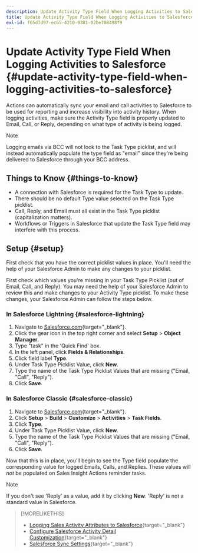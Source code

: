 ```yaml
---
description: Update Activity Type Field When Logging Activities to Salesforce - Marketo Docs - Product Documentation
title: Update Activity Type Field When Logging Activities to Salesforce
exl-id: f65d7d97-ec65-4210-9381-02be788498f9
---
```

# Update Activity Type Field When Logging Activities to Salesforce {#update-activity-type-field-when-logging-activities-to-salesforce}

Actions can automatically sync your email and call activities to Salesforce to be used for reporting and increase visibility into activity history. When logging activities, make sure the Activity Type field is properly updated to Email, Call, or Reply, depending on what type of activity is being logged.

>[!NOTE]
>
>Logging emails via BCC will not look to the Task Type picklist, and will instead automatically populate the type field as "email" since they're being delivered to Salesforce through your BCC address.

## Things to Know {#things-to-know}

* A connection with Salesforce is required for the Task Type to update.
* There should be no default Type value selected on the Task Type picklist.
* Call, Reply, and Email must all exist in the Task Type picklist (capitalization matters).
* Workflows or Triggers in Salesforce that update the Task Type field may interfere with this process.

## Setup {#setup}

First check that you have the correct picklist values in place. You'll need the help of your Salesforce Admin to make any changes to your picklist.

First check which values you're missing in your Task Type Picklist (out of Email, Call, and Reply). You may need the help of your Salesforce Admin to review this and make changes to your Activity Type picklist. To make these changes, your Salesforce Admin can follow the steps below.

### In Salesforce Lightning {#salesforce-lightning}

1. Navigate to [Salesforce.com](https://salesforce.com){target="_blank"}.
1. Click the gear icon in the top right corner and select **Setup** > **Object Manager**.
1. Type "task" in the 'Quick Find' box.
1. In the left panel, click **Fields & Relationships**.
1. Click field label **Type**.
1. Under Task Type Picklist Value, click **New**.
1. Type the name of the Task Type Picklist Values that are missing ("Email, "Call", "Reply").
1. Click **Save**.

### In Salesforce Classic {#salesforce-classic}

1. Navigate to [Salesforce.com](https://salesforce.com){target="_blank"}.
1. Click **Setup** > **Build** > **Customize** > **Activities** > **Task Fields**.
1. Click **Type**.
1. Under Task Type Picklist Value, click **New**.
1. Type the name of the Task Type Picklist Values that are missing ("Email, "Call", "Reply").
1. Click **Save**.

Now that this is in place, you'll begin to see the Type field populate the corresponding value for logged Emails, Calls, and Replies. These values will _not_ be populated on Sales Insight Actions reminder tasks.

>[!NOTE]
>
>If you don't see 'Reply' as a value, add it by clicking **New**. 'Reply' is not a standard value in Salesforce.

>[!MORELIKETHIS]
>
>* [Logging Sales Activity Attributes to Salesforce](/help/marketo/product-docs/marketo-sales-insight/actions/crm/salesforce-package-configuration/logging-sales-activity-attributes-to-salesforce.md){target="_blank"}
>* [Configure Salesforce Activity Detail Customization](/help/marketo/product-docs/marketo-sales-insight/actions/crm/salesforce-integration/configure-salesforce-activity-detail-customization.md){target="_blank"}
>* [Salesforce Sync Settings](/help/marketo/product-docs/marketo-sales-insight/actions/crm/salesforce-integration/salesforce-sync-settings.md){target="_blank"}
